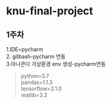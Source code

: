 # knu-final-project

## 1주차    
1.IDE=pycharm    
2. gitbash-pycharm 연동    
3.아나콘다 가상환경 env 생성-pycharm연동
>python=3.7    
>pandas=1.1.3    
>tensorflow=2.1.0    
>matlib=3.2    
